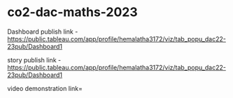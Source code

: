 # co2-dac-maths-2023

Dashboard publish link - https://public.tableau.com/app/profile/hemalatha3172/viz/tab_popu_dac22-23pub/Dashboard1

story publish link - https://public.tableau.com/app/profile/hemalatha3172/viz/tab_popu_dac22-23pub/Dashboard1

video demonstration link= 
